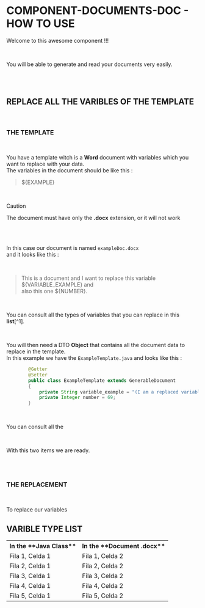# COMPONENT-DOCUMENTS-DOC - HOW TO USE

Welcome to this awesome component !!!

<br>

You will be able to generate and read your documents very easily.

<br>
<br>

## REPLACE ALL THE VARIBLES OF THE TEMPLATE

<br>

### THE TEMPLATE

<br>

You have a template witch is a **Word** document with variables which you want to replace with your data.  
The variables in the document should be like this :  

> ${EXAMPLE}

<br>

> [!CAUTION]
> The document must have only the **.docx** extension, or it will not work

<br>
<br>

In this case our document is named `exampleDoc.docx`  
and it looks like this :  

<br>

> This is a document and I want to replace this variable ${VARIABLE_EXAMPLE} and  
  also this one ${NUMBER}.

<br>

You can consult all the types of variables that you can replace in this **list**[^1].

<br>

You will then need a DTO **Object** that contains all the document data to replace in the template.  
In this example we have the `ExampleTemplate.java` and looks like this :

```java
		@Getter
		@Setter
		public class ExampleTemplate extends GenerableDocument
		{
			private String variable_example = "(I am a replaced variable) ";
			private Integer number = 69;
		}
```

<br>

You can consult all the 

<br>

With this two items we are ready.  

<br>
<br>

### THE REPLACEMENT

<br>

To replace our variables 

## VARIBLE TYPE LIST

<table>
  <tr>
    <th> In the **Java Class** </th>
    <th> In the **Document .docx** </th>
  </tr>
  <tr>
    <td>Fila 1, Celda 1</td>
    <td>Fila 1, Celda 2</td>
  </tr>
  <tr>
    <td>Fila 2, Celda 1</td>
    <td>Fila 2, Celda 2</td>
  </tr>
  <tr>
    <td>Fila 3, Celda 1</td>
    <td>Fila 3, Celda 2</td>
  </tr>
  <tr>
    <td>Fila 4, Celda 1</td>
    <td>Fila 4, Celda 2</td>
  </tr>
  <tr>
    <td>Fila 5, Celda 1</td>
    <td>Fila 5, Celda 2</td>
  </tr>
</table>


		

